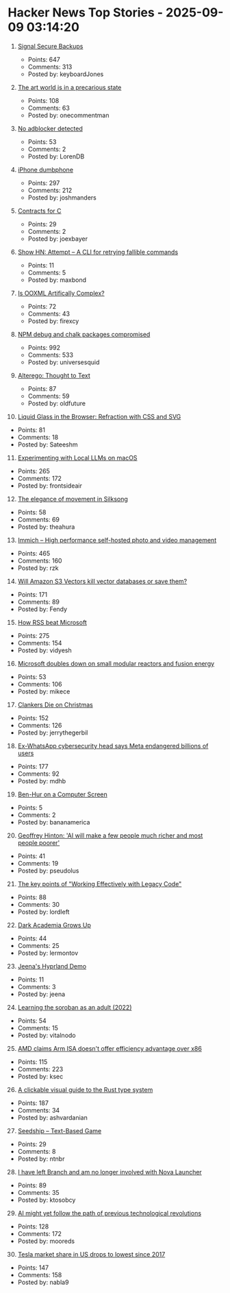 # Hacker News Top Stories - 2025-09-09 03:14:20

1. [Signal Secure Backups](https://signal.org/blog/introducing-secure-backups/)
   - Points: 647
   - Comments: 313
   - Posted by: keyboardJones

2. [The art world is in a precarious state](https://news.artnet.com/market/intelligence-report-storm-2025-2684512)
   - Points: 108
   - Comments: 63
   - Posted by: onecommentman

3. [No adblocker detected](https://maurycyz.com/misc/ads/)
   - Points: 53
   - Comments: 2
   - Posted by: LorenDB

4. [iPhone dumbphone](https://stopa.io/post/297)
   - Points: 297
   - Comments: 212
   - Posted by: joshmanders

5. [Contracts for C](https://gustedt.wordpress.com/2025/03/10/contracts-for-c/)
   - Points: 29
   - Comments: 2
   - Posted by: joexbayer

6. [Show HN: Attempt – A CLI for retrying fallible commands](https://github.com/MaxBondABE/attempt)
   - Points: 11
   - Comments: 5
   - Posted by: maxbond

7. [Is OOXML Artifically Complex?](https://hsu.cy/2025/09/is-ooxml-artificially-complex/)
   - Points: 72
   - Comments: 43
   - Posted by: firexcy

8. [NPM debug and chalk packages compromised](https://www.aikido.dev/blog/npm-debug-and-chalk-packages-compromised)
   - Points: 992
   - Comments: 533
   - Posted by: universesquid

9. [Alterego: Thought to Text](https://www.alterego.io/)
   - Points: 87
   - Comments: 59
   - Posted by: oldfuture

10. [Liquid Glass in the Browser: Refraction with CSS and SVG](https://kube.io/blog/liquid-glass-css-svg/)
   - Points: 81
   - Comments: 18
   - Posted by: Sateeshm

11. [Experimenting with Local LLMs on macOS](https://blog.6nok.org/experimenting-with-local-llms-on-macos/)
   - Points: 265
   - Comments: 172
   - Posted by: frontsideair

12. [The elegance of movement in Silksong](https://theahura.substack.com/p/the-elegance-of-movement-in-silksong)
   - Points: 58
   - Comments: 69
   - Posted by: theahura

13. [Immich – High performance self-hosted photo and video management](https://github.com/immich-app/immich)
   - Points: 465
   - Comments: 160
   - Posted by: rzk

14. [Will Amazon S3 Vectors kill vector databases or save them?](https://zilliz.com/blog/will-amazon-s3-vectors-kill-vector-databases-or-save-them)
   - Points: 171
   - Comments: 89
   - Posted by: Fendy

15. [How RSS beat Microsoft](https://buttondown.com/blog/rss-vs-ice)
   - Points: 275
   - Comments: 154
   - Posted by: vidyesh

16. [Microsoft doubles down on small modular reactors and fusion energy](https://www.techradar.com/pro/microsoft-joins-world-nuclear-association-as-it-doubles-down-on-small-modular-reactors-and-fusion-energy)
   - Points: 53
   - Comments: 106
   - Posted by: mikece

17. [Clankers Die on Christmas](https://remyhax.xyz/posts/clankers-die-on-christmas/)
   - Points: 152
   - Comments: 126
   - Posted by: jerrythegerbil

18. [Ex-WhatsApp cybersecurity head says Meta endangered billions of users](https://www.theguardian.com/technology/2025/sep/08/meta-user-data-lawsuit-whatsapp)
   - Points: 177
   - Comments: 92
   - Posted by: mdhb

19. [Ben-Hur on a Computer Screen](https://daviramos.com/ben-hur-on-a-computer-screen/)
   - Points: 5
   - Comments: 2
   - Posted by: bananamerica

20. [Geoffrey Hinton: 'AI will make a few people much richer and most people poorer'](https://www.ft.com/content/31feb335-4945-475e-baaa-3b880d9cf8ce)
   - Points: 41
   - Comments: 19
   - Posted by: pseudolus

21. [The key points of "Working Effectively with Legacy Code"](https://understandlegacycode.com/blog/key-points-of-working-effectively-with-legacy-code/)
   - Points: 88
   - Comments: 30
   - Posted by: lordleft

22. [Dark Academia Grows Up](https://www.publicbooks.org/dark-academia-grows-up/)
   - Points: 44
   - Comments: 25
   - Posted by: lermontov

23. [Jeena's Hyprland Demo](https://tube.jeena.net/w/2EpbXJnMrDokc3362oXSTQ)
   - Points: 11
   - Comments: 3
   - Posted by: jeena

24. [Learning the soroban as an adult (2022)](https://github.com/whacked/cow/blob/main/learning%20the%20soroban%20as%20an%20adult.md)
   - Points: 54
   - Comments: 15
   - Posted by: vitalnodo

25. [AMD claims Arm ISA doesn't offer efficiency advantage over x86](https://www.techpowerup.com/340779/amd-claims-arm-isa-doesnt-offer-efficiency-advantage-over-x86)
   - Points: 115
   - Comments: 223
   - Posted by: ksec

26. [A clickable visual guide to the Rust type system](https://rustcurious.com/elements/)
   - Points: 187
   - Comments: 34
   - Posted by: ashvardanian

27. [Seedship – Text-Based Game](https://philome.la/johnayliff/seedship/play/index.html)
   - Points: 29
   - Comments: 8
   - Posted by: ntnbr

28. [I have left Branch and am no longer involved with Nova Launcher](https://teslacoilapps.com/nova/solong.html)
   - Points: 89
   - Comments: 35
   - Posted by: ktosobcy

29. [AI might yet follow the path of previous technological revolutions](https://www.economist.com/finance-and-economics/2025/09/04/what-if-artificial-intelligence-is-just-a-normal-technology)
   - Points: 128
   - Comments: 172
   - Posted by: mooreds

30. [Tesla market share in US drops to lowest since 2017](https://www.reuters.com/business/autos-transportation/tesla-market-share-us-drops-lowest-since-2017-competition-heats-up-2025-09-08/)
   - Points: 147
   - Comments: 158
   - Posted by: nabla9

